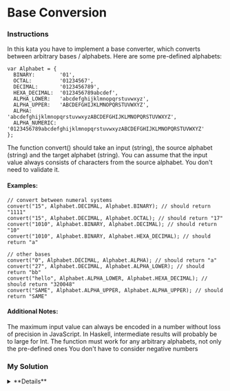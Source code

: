 # Base Conversion

### Instructions

In this kata you have to implement a base converter, which converts between arbitrary bases / alphabets. Here are some pre-defined alphabets:

```
var Alphabet = {
  BINARY:        '01',
  OCTAL:         '01234567',
  DECIMAL:       '0123456789',
  HEXA_DECIMAL:  '0123456789abcdef',
  ALPHA_LOWER:   'abcdefghijklmnopqrstuvwxyz',
  ALPHA_UPPER:   'ABCDEFGHIJKLMNOPQRSTUVWXYZ',
  ALPHA:         'abcdefghijklmnopqrstuvwxyzABCDEFGHIJKLMNOPQRSTUVWXYZ',
  ALPHA_NUMERIC: '0123456789abcdefghijklmnopqrstuvwxyzABCDEFGHIJKLMNOPQRSTUVWXYZ'
};
```

The function convert() should take an input (string), the source alphabet (string) and the target alphabet (string). You can assume that the input value always consists of characters from the source alphabet. You don't need to validate it.

#### Examples:

```
// convert between numeral systems
convert("15", Alphabet.DECIMAL, Alphabet.BINARY); // should return "1111"
convert("15", Alphabet.DECIMAL, Alphabet.OCTAL); // should return "17"
convert("1010", Alphabet.BINARY, Alphabet.DECIMAL); // should return "10"
convert("1010", Alphabet.BINARY, Alphabet.HEXA_DECIMAL); // should return "a"

// other bases
convert("0", Alphabet.DECIMAL, Alphabet.ALPHA); // should return "a"
convert("27", Alphabet.DECIMAL, Alphabet.ALPHA_LOWER); // should return "bb"
convert("hello", Alphabet.ALPHA_LOWER, Alphabet.HEXA_DECIMAL); // should return "320048"
convert("SAME", Alphabet.ALPHA_UPPER, Alphabet.ALPHA_UPPER); // should return "SAME"
```

#### Additional Notes:

The maximum input value can always be encoded in a number without loss of precision in JavaScript. In Haskell, intermediate results will probably be to large for Int.
The function must work for any arbitrary alphabets, not only the pre-defined ones
You don't have to consider negative numbers

### My Solution

<details>
  <summary>**Details**</summary>
  <p>
```js
function convert(input, source, target) {

  if(source === target){
    return input;
function convert(input, source, target) {

  if(source === target){
    return input;
  }

  const decimal = convertAlphabetToDecimal(input, source); 
  const result = convertDecimalToAlphabet(decimal, target); 

  function convertAlphabetToDecimal(alphabetValue, alphaType){
    let result = 0;
    let value = alphabetValue;

    for(i=0; i<value.length; i++){
      if(i === value.length-1){
        result += alphaType.indexOf(value.charAt(i));
      }
      else {
        result = (result + alphaType.indexOf(value.charAt(i))) * alphaType.length;
      }
    }

    return result;
  }

  function convertDecimalToAlphabet(decimal, alphaType){
    let result = '';
    let value = decimal;
    while(true){
      if(alphaType.length > value) {
        result=alphaType[Math.floor(value)].concat(result);
        break;
      } else {
        result=alphaType[Math.floor(value % alphaType.length)].concat(result);
        value = Math.floor(value / alphaType.length);
      }
    }
    return result;
  }

  return result;
}
```
  </p>
</details>
